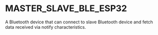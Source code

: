 # MASTER_SLAVE_BLE_ESP32
A Bluetooth device that can connect to slave Bluetooth device and fetch data received via notify characteristics.
